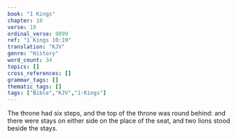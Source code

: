 ```yaml
---
book: "1 Kings"
chapter: 10
verse: 19
ordinal_verse: 9099
ref: "1 Kings 10:19"
translation: "KJV"
genre: "History"
word_count: 34
topics: []
cross_references: []
grammar_tags: []
thematic_tags: []
tags: ["Bible","KJV","1-Kings"]
---
```

The throne had six steps, and the top of the throne was round behind: and there were stays on either side on the place of the seat, and two lions stood beside the stays.
